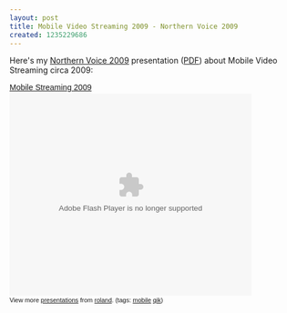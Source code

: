 ```yaml
---
layout: post
title: Mobile Video Streaming 2009 - Northern Voice 2009
created: 1235229686
---
```

<p>Here's my <a href="http://2009.northernvoice.ca/">Northern Voice 2009</a> presentation (<a href="http://northernvoice.pbwiki.com/f/Mobile_Streaming_2009.pdf">PDF</a>) about Mobile Video Streaming circa 2009:</p>
<div style="width:425px;text-align:left" id="__ss_1054443"><a style="font:14px Helvetica,Arial,Sans-serif;display:block;margin:12px 0 3px 0;text-decoration:underline;" href="http://www.slideshare.net/roland/mobile-streaming-2009?type=powerpoint" title="Mobile Streaming 2009">Mobile Streaming 2009</a><object style="margin:0px" width="425" height="355"><param name="movie" value="http://static.slideshare.net/swf/ssplayer2.swf?doc=Mobile_Streaming_2009-090221090202-phpapp02&stripped_title=mobile-streaming-2009" /><param name="allowFullScreen" value="true"/><param name="allowScriptAccess" value="always"/><embed src="http://static.slideshare.net/swf/ssplayer2.swf?doc=Mobile_Streaming_2009-090221090202-phpapp02&stripped_title=mobile-streaming-2009" type="application/x-shockwave-flash" allowscriptaccess="always" allowfullscreen="true" width="425" height="355"></embed></object><div style="font-size:11px;font-family:tahoma,arial;height:26px;padding-top:2px;">View more <a style="text-decoration:underline;" href="http://www.slideshare.net/">presentations</a> from <a style="text-decoration:underline;" href="http://www.slideshare.net/roland">roland</a>. (tags: <a style="text-decoration:underline;" href="http://slideshare.net/tag/mobile">mobile</a> <a style="text-decoration:underline;" href="http://slideshare.net/tag/qik">qik</a>)</div></div>

